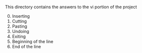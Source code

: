 This directory contains the answers to the vi portion of the project

0. Inserting
1. Cutting
2. Pasting
3. Undoing
4. Exiting
5. Beginning of the line
6. End of the line
